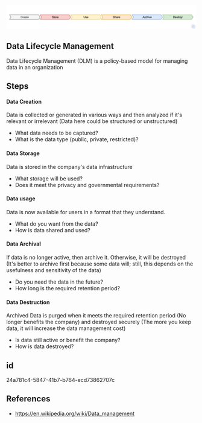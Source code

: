 <p align="center"> <img src="https://raw.githubusercontent.com/qeeqbox/data-lifecycle-management/main/data-lifecycle-management.png"></p>

## Data Lifecycle Management
Data Lifecycle Management (DLM) is a policy-based model for managing data in an organization

## Steps
#### Data Creation
Data is collected or generated in various ways and then analyzed if it's relevant or irrelevant (Data here could be structured or unstructured)
- What data needs to be captured?
- What is the data type (public, private, restricted)?

#### Data Storage
Data is stored in the company's data infrastructure
- What storage will be used?
- Does it meet the privacy and governmental requirements?

#### Data usage
Data is now available for users in a format that they understand.
- What do you want from the data?
- How is data shared and used?

#### Data Archival
If data is no longer active, then archive it. Otherwise, it will be destroyed (It's better to archive first because some data will; still, this depends on the usefulness and sensitivity of the data)

- Do you need the data in the future?
- How long is the required retention period?

#### Data Destruction
Archived Data is purged when it meets the required retention period (No longer benefits the company) and destroyed securely (The more you keep data, it will increase the data management cost)

- Is data still active or benefit the company?
- How is data destroyed?

## id
24a781c4-5847-41b7-b764-ecd73862707c

## References
- https://en.wikipedia.org/wiki/Data_management
